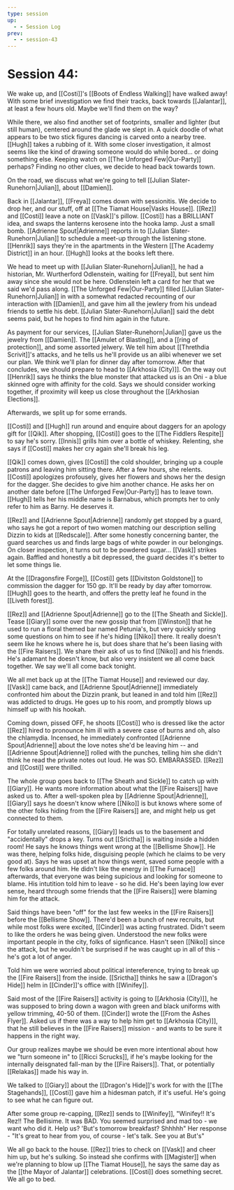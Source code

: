 ```yaml
---
type: session
up:
  - - Session Log
prev:
  - - session-43
---
```


# Session 44: 

We wake up, and [[Costi]]'s [[Boots of Endless Walking]] have walked away! With some brief investigation we find their tracks, back towards [[Jalantar]], at least a few hours old. Maybe we'll find them on the way?

While there, we also find another set of footprints, smaller and lighter (but still human), centered around the glade we slept in. A quick doodle of what appears to be two stick figures dancing is carved onto a nearby tree. [[Hugh]] takes a rubbing of it. With some closer investigation, it almost seems like the kind of drawing someone would do while bored... or doing something else. Keeping watch on [[The Unforged Few|Our-Party]] perhaps? Finding no other clues, we decide to head back towards town.

On the road, we discuss what we're going to tell [[Julian Slater-Runehorn|Julian]], about [[Damien]].

Back in [[Jalantar]], [[Freya]] comes down with sessionitis. We decide to drop her, and our stuff, off at [[The Tiamat House|Vasks House]]. [[Rez]] and [[Costi]] leave a note on [[Vask]]'s pillow. [[Costi]] has a BRILLIANT idea, and swaps the lanterns kerosene into the hooka lamp. Just a small bomb. [[Adrienne Spout|Adrienne]] reports in to [[Julian Slater-Runehorn|Julian]] to schedule a meet-up through the listening stone. [[Henrik]] says they're in the apartments in the Western [[The Academy District]] in an hour. [[Hugh]] looks at the books left there. 

We head to meet up with [[Julian Slater-Runehorn|Julian]], he had a historian, Mr. Wurtherford Odlenstein, waiting for [[Freya]], but sent him away since she would not be here. Odlenstein left a card for her that we said we'd pass along. [[The Unforged Few|Our-Party]] filled [[Julian Slater-Runehorn|Julian]] in with a somewhat redacted recounting of our interaction with [[Damien]], and gave him all the jewlery from his undead friends to settle his debt.  [[Julian Slater-Runehorn|Julian]] said the debt seems paid, but he hopes to find him again in the future.

As payment  for our services, [[Julian Slater-Runehorn|Julian]] gave us the jewelry from [[Damien]]. The [[Amulet of Blasting]], and a [[ring of protection]], and some assorted jelwery. We tell him about [[Threthdia Scrivit]]'s attacks, and he tells us he'll provide us an alibi whenever we set our plan. We think we'll plan for dinner day after tomorrow. After that concludes, we should prepare to head to [[Arkhosia (City)]]. On the way out [[Henrik]] says he thinks the blue monster that attacked us is an Oni - a blue skinned ogre with affinity for the cold. Says we should consider working together, if proximity will keep us close throughout the [[Arkhosian Elections]]. 

Afterwards, we split up for some errands.

[[Costi]] and [[Hugh]] run around and enquire about daggers for an apology gift for [[Qik]]. After shopping, [[Costi]] goes to the [[The Fiddlers Respite]] to say he's sorry. [[Innis]] grills him over a bottle of whiskey. Relenting, she says if [[Costi]] makes her cry again she'll break his leg. 

[[Qik]] comes down, gives [[Costi]] the cold shoulder, bringing up a couple patrons and leaving him sitting there. After a few hours, she relents. [[Costi]] apologizes profousely, gives her flowers and shows her the design for the dagger. She decides to give him another chance. He asks her on another date before [[The Unforged Few|Our-Party]] has to leave town. [[Hugh]] tells her his middle name is Barnabus, which prompts her to only refer to him as Barny. He deserves it. 

[[Rez]] and [[Adrienne Spout|Adrienne]] randomly get stopped by a guard, who says he got a report of two women matching our description selling Dizzin to kids at [[Redscale]]. After some honestly concerning banter, the guard searches us and finds large bags of white powder in our belongings. On closer inspection, it turns out to be powdered sugar... [[Vask]] strikes again. Baffled and honestly a bit depressed, the guard decides it's better to let some things lie. 

At the [[Dragonsfire Forge]], [[Costi]] gets [[Divitston Goldstone]] to commission the dagger for 150 gp. It'll be ready by day after tomorrow. [[Hugh]] goes to the hearth, and offers the pretty leaf he found in the [[Liveth forest]]. 

[[Rez]] and [[Adrienne Spout|Adrienne]] go to the [[The Sheath and Sickle]]. Tease [[Giary]] some over the new gossip that from [[Winston]] that he used to run a floral themed bar named Petunia's, but very quickly spring some questions on him to see if he's hiding [[Niko]] there. It really doesn't seem like he knows where he is, but does share that he's been liasing with the [[Fire Raisers]]. We share their ask of us to find [[Niko]] and his friends. He's adamant he doesn't know, but also very insistent we all come back together. We say we'll all come back tonight.

We all met back up at the [[The Tiamat House]] and reviewed our day. [[Vask]] came back, and [[Adrienne Spout|Adrienne]] immediately confronted him about the Dizzin prank, but leaned in and told him [[Rez]] was addicted to drugs. He goes up to his room, and promptly blows up himself up with his hookah.

Coming down, pissed OFF, he shoots [[Costi]] who is dressed like the actor [[Rez]] hired to pronounce him ill with a severe case of burns and oh, also the chlamydia. Incensed, he immediately confronted [[Adrienne Spout|Adrienne]] about the love notes she'd be leaving him -- and [[Adrienne Spout|Adrienne]] rolled with the punches, telling him she didn't think he read the private notes out loud. He was SO. EMBARASSED. [[Rez]] and [[Costi]] were thrilled.

The whole group goes back to [[The Sheath and Sickle]] to catch up with [[Giary]]. He wants more information about what the [[Fire Raisers]] have asked us to. After a well-spoken plea by [[Adrienne Spout|Adrienne]], [[Giary]] says he doesn't know where [[Niko]] is but knows where some of the other folks hiding from the [[Fire Raisers]] are, and might help us get connected to them. 

For totally unrelated reasons, [[Giary]] leads us to the basement and "accidentally" drops a key. Turns out [[Srictha]] is waiting inside a hidden room! He says he knows things went wrong at the [[Bellisme Show]]. He was there, helping folks hide, disguising people (which he claims to be very good at). Says he was upset at how things went, saved some people with a few folks around him. He didn't like the energy in [[The Furnace]] afterwards, that everyone was being supicious and looking for someone to blame. His intutition told him to leave - so he did. He's been laying low ever sense, heard through some friends that the [[Fire Raisers]] were blaming him for the attack. 

Said things have been "off" for the last few weeks in the [[Fire Raisers]] before the [[Bellisme Show]]. There'd been a bunch of new recruits, but while most folks were excited, [[Cinder]] was acting frustrated. Didn't seem to like the orders he was being given. Understood the new folks were important people in the city, folks of signficance. Hasn't seen [[Niko]] since the attack, but he wouldn't be surprised if he was caught up in all of this - he's got a lot of anger. 

Told him we were worried about political intereference, trying to break up the [[Fire Raisers]] from the inside. [[Srictha]] thinks he saw a [[Dragon's Hide]] helm in [[Cinder]]'s office with [[Winifey]]. 

Said most of the [[Fire Raisers]] activity is going to [[Arkhosia (City)]], he was supposed to bring down a wagon with green and black uniforms with yellow trimming, 40-50 of them. [[Cinder]] wrote the [[From the Ashes Flyer]]. Asked us if there was a way to help him get to [[Arkhosia (City)]], that he still believes in the [[Fire Raisers]] mission - and wants to be sure it happens in the right way. 

Our group realizes maybe we should be even more intentional about how we "turn someone in" to [[Ricci Scrucks]], if he's maybe looking for the internally deisgnated fall-man by the [[Fire Raisers]]. That, or potentially [[Relakas]] made his way in.

We talked to [[Giary]] about the [[Dragon's Hide]]'s work for with the [[The Stagehands]], [[Costi]] gave him a hidesman patch, if it's useful. He's going to see what he can figure out. 

After some group re-capping, [[Rez]] sends to [[Winifey]], "Winifey!! It's Rez!! The Bellisime. It was BAD. You seemed surprised and mad too - we want who did it. Help us? 'But's tomorrow breakfast? Shhhhh"
	Her response - "It's great to hear from you, of course - let's talk. See you at But's"

We all go back to the house. [[Rez]] tries to check on [[Vask]] and cheer him up, but he's sulking. So instead she confirms with [[Magister]] when we're planning to blow up [[The Tiamat House]], he says the same day as the [[the Mayor of Jalantar]] celebrations. [[Costi]] does something secret. We all go to bed. 

